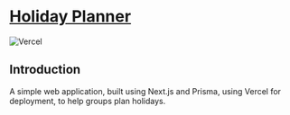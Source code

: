 # [Holiday Planner](https://calendar.jakecoombs.com/)

![Vercel](https://vercelbadge.vercel.app/api/jakecoombs/holiday-planner)

## Introduction

A simple web application, built using Next.js and Prisma, using Vercel for deployment, to help groups plan holidays.

